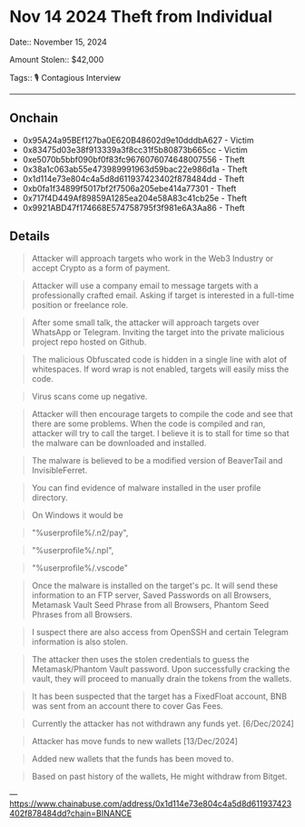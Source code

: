 # Nov 14 2024 Theft from Individual

Date:: November 15, 2024

Amount Stolen:: $42,000

Tags:: 🎙️ Contagious Interview


---



## Onchain

- 0x95A24a95BEf127ba0E620B48602d9e10dddbA627 - Victim
- 0x83475d03e38f913339a3f8cc31f5b80873b665cc - Victim
- 0xe5070b5bbf090bf0f83fc9676076074648007556 - Theft
- 0x38a1c063ab55e473989991963d59bac22e986d1a - Theft
- 0x1d114e73e804c4a5d8d611937423402f878484dd - Theft
- 0xb0fa1f34899f5017bf2f7506a205ebe414a77301 - Theft
- 0x717f4D449Af89859A1285ea204e58A83c41cb25e - Theft
- 0x9921ABD47f174668E574758795f3f981e6A3Aa86 - Theft

## Details

> Attacker will approach targets who work in the Web3 Industry or accept Crypto as a form of payment.

> Attacker will use a company email to message targets with a professionally crafted email. Asking if target is interested in a full-time position or freelance role.

> After some small talk, the attacker will approach targets over WhatsApp or Telegram. Inviting the target into the private malicious project repo hosted on Github.

> The malicious Obfuscated code is hidden in a single line with alot of whitespaces. If word wrap is not enabled, targets will easily miss the code.

> Virus scans come up negative.

> Attacker will then encourage targets to compile the code and see that there are some problems. When the code is compiled and ran, attacker will try to call the target. I believe it is to stall for time so that the malware can be downloaded and installed.

> The malware is believed to be a modified version of BeaverTail and InvisibleFerret.

> You can find evidence of malware installed in the user profile directory.

> On Windows it would be

> "%userprofile%/.n2/pay",

> "%userprofile%/.npl",

> "%userprofile%/.vscode"

> Once the malware is installed on the target's pc. It will send these information to an FTP server, Saved Passwords on all Browsers, Metamask Vault Seed Phrase from all Browsers, Phantom Seed Phrases from all Browsers.

> I suspect there are also access from OpenSSH and certain Telegram information is also stolen.

> The attacker then uses the stolen credentials to guess the Metamask/Phantom Vault password. Upon successfully cracking the vault, they will proceed to manually drain the tokens from the wallets.

> It has been suspected that the target has a FixedFloat account, BNB was sent from an account there to cover Gas Fees.

> Currently the attacker has not withdrawn any funds yet. [6/Dec/2024]

> Attacker has move funds to new wallets [13/Dec/2024]

> Added new wallets that the funds has been moved to.

> Based on past history of the wallets, He might withdraw from Bitget.

— https://www.chainabuse.com/address/0x1d114e73e804c4a5d8d611937423402f878484dd?chain=BINANCE